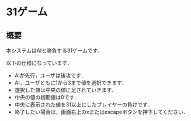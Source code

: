 # 31ゲーム

## 概要

本システムはAIと勝負する31ゲームです．

以下の仕様になっています．

* AIが先行，ユーザは後攻です．
* AI，ユーザともに1から3まで値を選択できます．
* 選択した値は中央の値に足されていきます．
* 中央の値の初期値は0です．
* 中央に表示された値を31以上にしたプレイヤーの負けです．
* 終了したい場合は，画面右上のxまたはescapeボタンを押下してください．
